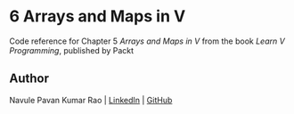 # 6 Arrays and Maps in V

Code reference for Chapter 5 *Arrays and Maps in V* from the book *Learn V Programming*, published by Packt

## Author

Navule Pavan Kumar Rao | [LinkedIn](https://www.linkedin.com/in/navule/) | [GitHub](https://www.github.com/windson)
